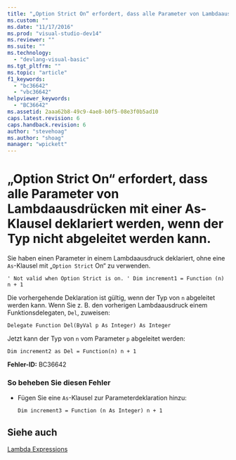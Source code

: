 ```yaml
---
title: "„Option Strict On“ erfordert, dass alle Parameter von Lambdaausdr&#252;cken mit einer As-Klausel deklariert werden, wenn der Typ nicht abgeleitet werden kann. | Microsoft Docs"
ms.custom: ""
ms.date: "11/17/2016"
ms.prod: "visual-studio-dev14"
ms.reviewer: ""
ms.suite: ""
ms.technology: 
  - "devlang-visual-basic"
ms.tgt_pltfrm: ""
ms.topic: "article"
f1_keywords: 
  - "bc36642"
  - "vbc36642"
helpviewer_keywords: 
  - "BC36642"
ms.assetid: 2aaa62b8-49c9-4ae8-b0f5-08e3f0b5ad10
caps.latest.revision: 6
caps.handback.revision: 6
author: "stevehoag"
ms.author: "shoag"
manager: "wpickett"
---
```

# „Option Strict On“ erfordert, dass alle Parameter von Lambdaausdr&#252;cken mit einer As-Klausel deklariert werden, wenn der Typ nicht abgeleitet werden kann.
Sie haben einen Parameter in einem Lambdaausdruck deklariert, ohne eine `As`\-Klausel mit „`Option Strict` On“ zu verwenden.  
  
```  
' Not valid when Option Strict is on. ' Dim increment1 = Function (n) n + 1  
```  
  
 Die vorhergehende Deklaration ist gültig, wenn der Typ von `n` abgeleitet werden kann. Wenn Sie z. B. den vorherigen Lambdaausdruck einem Funktionsdelegaten, `Del`, zuweisen:  
  
```  
Delegate Function Del(ByVal p As Integer) As Integer  
```  
  
 Jetzt kann der Typ von `n` vom Parameter `p` abgeleitet werden:  
  
```  
Dim increment2 as Del = Function(n) n + 1  
```  
  
 **Fehler\-ID:** BC36642  
  
### So beheben Sie diesen Fehler  
  
-   Fügen Sie eine `As`\-Klausel zur Parameterdeklaration hinzu:  
  
    ```  
    Dim increment3 = Function (n As Integer) n + 1  
    ```  
  
## Siehe auch  
 [Lambda Expressions](../../visual-basic/programming-guide/language-features/procedures/lambda-expressions.md)